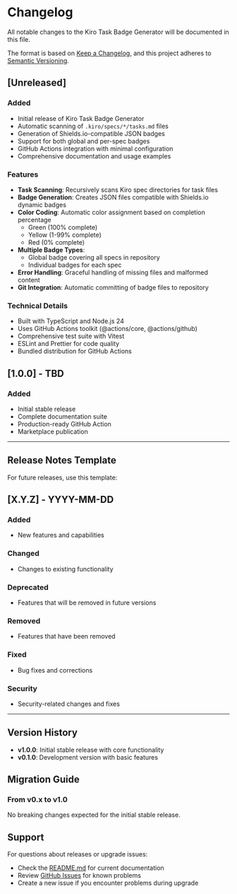 # Changelog

All notable changes to the Kiro Task Badge Generator will be documented in this file.

The format is based on [Keep a Changelog](https://keepachangelog.com/en/1.0.0/),
and this project adheres to [Semantic Versioning](https://semver.org/spec/v2.0.0.html).

## [Unreleased]

### Added
- Initial release of Kiro Task Badge Generator
- Automatic scanning of `.kiro/specs/*/tasks.md` files
- Generation of Shields.io-compatible JSON badges
- Support for both global and per-spec badges
- GitHub Actions integration with minimal configuration
- Comprehensive documentation and usage examples

### Features
- **Task Scanning**: Recursively scans Kiro spec directories for task files
- **Badge Generation**: Creates JSON files compatible with Shields.io dynamic badges
- **Color Coding**: Automatic color assignment based on completion percentage
  - Green (100% complete)
  - Yellow (1-99% complete) 
  - Red (0% complete)
- **Multiple Badge Types**:
  - Global badge covering all specs in repository
  - Individual badges for each spec
- **Error Handling**: Graceful handling of missing files and malformed content
- **Git Integration**: Automatic committing of badge files to repository

### Technical Details
- Built with TypeScript and Node.js 24
- Uses GitHub Actions toolkit (@actions/core, @actions/github)
- Comprehensive test suite with Vitest
- ESLint and Prettier for code quality
- Bundled distribution for GitHub Actions

## [1.0.0] - TBD

### Added
- Initial stable release
- Complete documentation suite
- Production-ready GitHub Action
- Marketplace publication

---

## Release Notes Template

For future releases, use this template:

## [X.Y.Z] - YYYY-MM-DD

### Added
- New features and capabilities

### Changed
- Changes to existing functionality

### Deprecated
- Features that will be removed in future versions

### Removed
- Features that have been removed

### Fixed
- Bug fixes and corrections

### Security
- Security-related changes and fixes

---

## Version History

- **v1.0.0**: Initial stable release with core functionality
- **v0.1.0**: Development version with basic features

## Migration Guide

### From v0.x to v1.0

No breaking changes expected for the initial stable release.

## Support

For questions about releases or upgrade issues:
- Check the [README.md](README.md) for current documentation
- Review [GitHub Issues](https://github.com/CLBray/kiro-github-badges/issues) for known problems
- Create a new issue if you encounter problems during upgrade